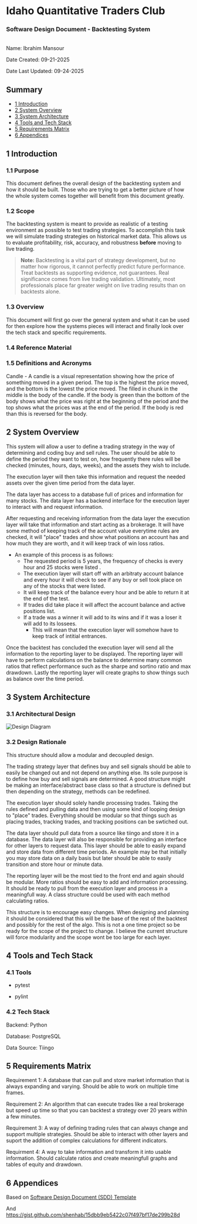 # Idaho Quantitative Traders Club
### Software Design Document - Backtesting System 
\
Name: Ibrahim Mansour

Date Created: 09-21-2025

Date Last Updated: 09-24-2025

## Summary

- [1 Introduction](#1-introduction)
- [2 System Overview](#2-system-overview)
- [3 System Architecture](#3-system-architecture)
- [4 Tools and Tech Stack](#4-tools-and-tech-stack)
- [5 Requirements Matrix](#5-requirements-matrix)
- [6 Appendices](#6-appendices)

## 1 Introduction

### 1.1 Purpose

This document defines the overall design of the backtesting system and how it should be built. Those who are trying to get a better picture of how the whole system comes together will benefit from this document greatly.

### 1.2 Scope

The backtesting system is meant to provide as realistic of a testing environment as possible to test trading strategies. To accomplish this task we will simulate trading strategies on historical market data. This allows us to evaluate profitability, risk, accuracy, and robustness **before** moving to live trading.
> **Note:** Backtesting is a vital part of strategy development, but no matter how rigorous, it cannot perfectly predict future performance. Treat backtests as supporting evidence, not guarantees. Real significance comes from live trading validation. Ultimately, most professionals place far greater weight on live trading results than on backtests alone.

### 1.3 Overview

This document will first go over the general system and what it can be used for then explore how the systems pieces will interact and finally look over the tech stack and specific requirements.

### 1.4 Reference Material



### 1.5 Definitions and Acronyms

Candle - A candle is a visual representation showing how the price of something moved in a given period. The top is the highest the price moved, and the bottom is the lowest the price moved. The filled in chunk in the middle is the body of the candle. If the body is green than the bottom of the body shows what the price was right at the beginning of the period and the top shows what the prices was at the end of the period. If the body is red than this is reversed for the body.

## 2 System Overview

This system will allow a user to define a trading strategy in the way of determining and coding buy and sell rules. The user should be able to define the period they want to test on, how frequently there rules will be checked (minutes, hours, days, weeks), and the assets they wish to include. 

The execution layer will then take this information and request the needed assets over the given time period from the data layer. 

The data layer has access to a database full of prices and information for many stocks. The data layer has a backend interface for the execution layer to interact with and request information. 

After requesting and receiving information from the data layer the execution layer will take that information and start acting as a brokerage. It will have some method of keeping track of the account value everytime rules are checked, it will "place" trades and show what positions an account has and how much they are worth, and it will keep track of win loss ratios.
  - An example of this process is as follows:
    - The requested period is 5 years, the frequency of checks is every hour and 25 stocks were listed .
    - The execution layer will start off with an arbitraty account balance and every hour it will check to see if any buy or sell took place on any of the stocks that were listed.
    - It will keep track of the balance every hour and be able to return it at the end of the test.
    - If trades did take place it will affect the account balance and active positions list.
    - If a trade was a winner it will add to its wins and if it was a loser it will add to its lossees.
      - This will mean that the execution layer will somehow have to keep track of intitial entrances.

Once the backtest has concluded the execution layer will send all the information to the reporting layer to be displayed. The reporting layer will have to perform calculations on the balance to determine many common ratios that reflect performance such as the sharpe and sortino ratio and max drawdown. Lastly the reporting layer will create graphs to show things such as balance over the time period.

## 3 System Architecture

### 3.1 Architectural Design

![Design Diagram](images/Screenshot%202025-09-21%20at%202.14.25%E2%80%AFPM.png)

### 3.2 Design Rationale

This structure should allow a modular and decoupled design. 

The trading strategy layer that defines buy and sell signals should be able to easily be changed out and not depend on anything else. Its sole purpose is to define how buy and sell signals are determined. A good structure might be making an interface/abstract base class so that a structure is defined but then depending on the strategy, methods can be redefined.

The execution layer should solely handle processing trades. Taking the rules defined and pulling data and then using some kind of looping design to "place" trades. Everything should be modular so that things such as placing trades, tracking trades, and tracking positions can be swtiched out.

The data layer should pull data from a source like tiingo and store it in a database. The data layer will also be responsible for providing an interface for other layers to request data. This layer should be able to easily expand and store data from different time periods. An example may be that initially you may store data on a daily basis but later should be able to easily transition and store hour or minute data.

The reporting layer will be the most tied to the front end and again should be modular. More ratios should be easy to add and information processing. It should be ready to pull from the execution layer and process in a meaningfull way. A class structure could be used with each method calculating ratios.

This structure is to encourage easy changes. When designing and planning it should be considered that this will be the base of the rest of the backtest and possibly for the rest of the algo. This is not a one time project so be ready for the scope of the project to change. I believe the current structure will force modularity and the scope wont be too large for each layer.

## 4 Tools and Tech Stack

### 4.1 Tools

- pytest

- pylint

### 4.2 Tech Stack

Backend: Python

Database: PostgreSQL

Data Source: Tiingo

## 5 Requirements Matrix
Requirement 1: A database that can pull and store market information that is always expanding and varying. Should be able to work on multiple time frames.

Requirement 2: An algorithm that can execute trades like a real brokerage but speed up time so that you can backtest a strategy over 20 years within a few minutes.

Requirement 3: A way of defining trading rules that can always change and support multiple strategies. Should be able to interact with other layers and suport the addition of complex calculations for different indicators.

Requirment 4: A way to take information and transform it into usable information. Should calculate ratios and create meaningfull graphs and tables of equity and drawdown.

## 6 Appendices
Based on [Software Design Document (SDD) Template ](https://devlegalsimpli.blob.core.windows.net/pdfseoforms/pdf-20180219t134432z-001/pdf/software-design-document-2.pdf)

And https://gist.github.com/shenhab/15dbb9eb5422c07f497bf17de299b28d